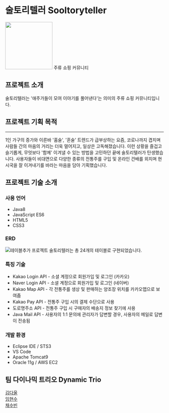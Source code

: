 # 술토리텔러 Sooltoryteller

<img src="https://user-images.githubusercontent.com/68886233/104732688-ef784880-5780-11eb-9fb9-217375d55a9f.png" width="150">
주류 쇼핑 커뮤니티

## 프로젝트 소개
술토리텔러는 '애주가들이 모여 이야기를 풀어낸다'는 의미의 주류 쇼핑 커뮤니티입니다.

## 프로젝트 기획 목적
***
1인 가구의 증가와 이른바 '홈술', '혼술' 트렌드가 급부상하는 요즘, 코로나까지 겹치며 사람들 간의 마음의 거리는 더욱 멀어지고, 일상은 고독해졌습니다. 이런 상황을 즐겁고 슬기롭게, 무엇보다 '함께' 이겨낼 수 있는 방법을 고민하던 끝에 술토리텔러가 탄생했습니다. 사용자들이 비대면으로 다양한 종류의 전통주를 구입 및 온라인 건배를 외치며 현 시국을 잘 이겨내기를 바라는 마음을 담아 기획했습니다.

## 프로젝트 기술 소개
### 사용 언어
* Java8
* JavaScript ES6
* HTML5
* CSS3

### ERD
![테이블추가](https://user-images.githubusercontent.com/68886233/104734989-5f3c0280-5784-11eb-8c80-f9b518801642.png)
프로젝트 술토리텔러는 총 24개의 테이블로 구현되었습니다.

### 특징 기술
* Kakao Login API - 소셜 계정으로 회원가입 및 로그인 (카카오)
* Naver Login API - 소셜 계정으로 회원가입 및 로그인 (네이버)
* Kakao Map API - 각 전통주를 생상 및 판매하는 양조장 위치를 카카오맵으로 보여줌
* Kakao Pay API - 전통주 구입 시의 결제 수단으로 사용
* 도로명주소 API - 전통주 구입 시 구매자의 배송지 정보 찾기에 사용
* Java Mail API - 사용자의 1:1 문의에 관리자가 답변할 경우, 사용자의 메일로 답변이 전송됨

### 개발 환경
* Eclipse IDE / STS3  
* VS Code  
* Apache Tomcat9  
* Oracle 11g / AWS EC2

## 팀 다이나믹 트리오 Dynamic Trio
[김다울](https://github.com/daulkim)  
[임현수](https://github.com/Limhyeonsu)  
[채수빈](https://github.com/crealcller)
